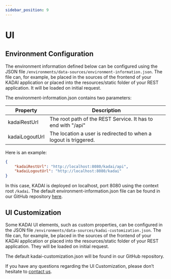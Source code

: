 ```yaml
---
sidebar_position: 9
---
```


# UI

## Environment Configuration

The environment information defined below can be configured
using the JSON file `/environments/data-sources/environment-information.json`.
The file can, for example,
be placed in the sources of the frontend of your KADAI application or placed into the resources/static folder of your REST application.
It will be loaded on initial request.

The environment-information.json contains two parameters:

| Property       | Description                                                      |
|----------------|------------------------------------------------------------------|
| kadaiRestUrl   | The root path of the REST Service. It has to end with "/api"     |
| kadaiLogoutUrl | The location a user is redirected to when a logout is triggered. |

Here is an example:

```json
{
	"kadaiRestUrl": "http://localhost:8080/kadai/api",
	"kadaiLogoutUrl": "http://localhost:8080/kadai"
}
```

In this case, KADAI is deployed on localhost, port 8080 using the context root `/kadai`.
The default environment-information.json file can be found in our GitHub repository [here](https://github.com/kadai-io/kadai/blob/master/web/src/environments/data-sources/environment-information.json).

## UI Customization

Some KADAI UI elements, such as custom properties,
can be configured in the JSON file `/environments/data-sources/kadai-customization.json`.
The file can, for example,
be placed in the sources of the frontend of your KADAI application or placed into the resources/static folder of your REST application.
They will be loaded on initial request.

The default kadai-customization.json will be found in our GitHub repository. 

If you have any questions regarding the UI Customization, please don’t hesitate to [contact us](../../contact-us/contactUs.md).
